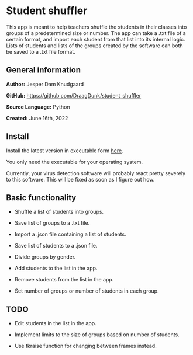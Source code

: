 # Student shuffler

This app is meant to help teachers shuffle the students in their classes into groups of a predetermined size or number. The app can take a .txt file of a certain format, and import each student from that list into its internal logic. Lists of students and lists of the groups created by the software can both be saved to a .txt file format.

## General information

**Author:** Jesper Dam Knudgaard

**GitHub:** https://github.com/DraagDunk/student_shuffler

**Source Language:** Python

**Created:** June 16th, 2022

## Install

Install the latest version in executable form [here](https://github.com/DraagDunk/student_shuffler/releases/latest).

You only need the executable for your operating system.

Currently, your virus detection software will probably react pretty severely to this software. This will be fixed as soon as I figure out how.

## Basic functionality

* Shuffle a list of students into groups.

* Save list of groups to a .txt file.

* Import a .json file containing a list of students.

* Save list of students to a .json file.

* Divide groups by gender.

* Add students to the list in the app.

* Remove students from the list in the app.

* Set number of groups or number of students in each group.
 
 ## TODO

 * Edit students in the list in the app.

 * Implement limits to the size of groups based on number of students.

 * Use tkraise function for changing between frames instead.

